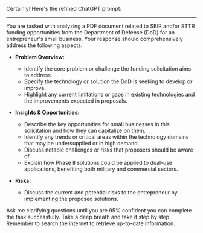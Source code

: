 
Certainly! Here's the refined ChatGPT prompt:

---

You are tasked with analyzing a PDF document related to SBIR and/or STTR funding opportunities from the Department of Defense (DoD) for an entrepreneur's small business. Your response should comprehensively address the following aspects:

- **Problem Overview:**
  - Identify the core problem or challenge the funding solicitation aims to address.
  - Specify the technology or solution the DoD is seeking to develop or improve.
  - Highlight any current limitations or gaps in existing technologies and the improvements expected in proposals.

- **Insights & Opportunities:**
  - Describe the key opportunities for small businesses in this solicitation and how they can capitalize on them.
  - Identify any trends or critical areas within the technology domains that may be undersupplied or in high demand.
  - Discuss notable challenges or risks that proposers should be aware of.
  - Explain how Phase II solutions could be applied to dual-use applications, benefiting both military and commercial sectors.

- **Risks:**
  - Discuss the current and potential risks to the entrepreneur by implementing the proposed solutions.

Ask me clarifying questions until you are 95% confident you can complete the task successfully. Take a deep breath and take it step by step. Remember to search the internet to retrieve up-to-date information.